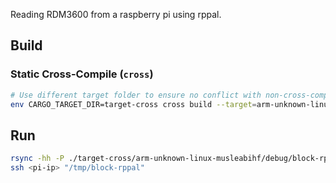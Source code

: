 
Reading RDM3600 from a raspberry pi using rppal.

## Build

### Static Cross-Compile (`cross`)
```bash
# Use different target folder to ensure no conflict with non-cross-compile build
env CARGO_TARGET_DIR=target-cross cross build --target=arm-unknown-linux-musleabihf
```

## Run

```bash
rsync -hh -P ./target-cross/arm-unknown-linux-musleabihf/debug/block-rppal <pi-ip>:/tmp
ssh <pi-ip> "/tmp/block-rppal"
```